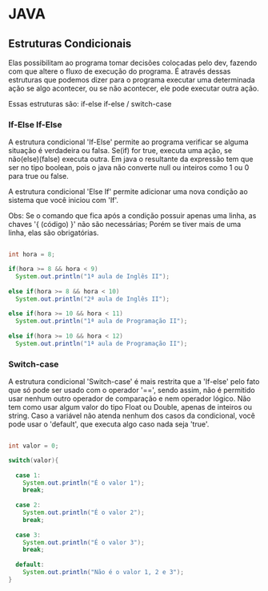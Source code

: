 # JAVA

## Estruturas Condicionais

Elas possibilitam ao programa tomar decisões colocadas pelo dev, fazendo com que altere o fluxo de execução do programa. É através dessas estruturas que podemos dizer para o programa executar uma determinada ação se algo acontecer, ou se não acontecer, ele pode executar outra ação.

Essas estruturas são: if-else if-else / switch-case

### If-Else If-Else

A estrutura condicional 'If-Else' permite ao programa verificar se alguma situação é verdadeira ou falsa. Se(if) for true, executa uma ação, se não(else)(false) executa outra. Em java o resultante da expressão tem que ser no tipo boolean, pois o java não converte null ou inteiros como 1 ou 0 para true ou false.

A estrutura condicional 'Else If' permite adicionar uma nova condição ao sistema que você iniciou com 'If'.

Obs: Se o comando que fica após a condição possuir apenas uma linha, as chaves '{ (código) }' não são necessárias; Porém se tiver mais de uma linha, elas são obrigatórias.

```java

int hora = 8;

if(hora >= 8 && hora < 9)
  System.out.println("1ª aula de Inglês II");
  
else if(hora >= 8 && hora < 10)
  System.out.println("2ª aula de Inglês II");
 
else if(hora >= 10 && hora < 11)
  System.out.println("1ª aula de Programação II");
  
else if(hora >= 10 && hora < 12)
  System.out.println("1ª aula de Programação II");

```

### Switch-case

A estrutura condicional 'Switch-case' é mais restrita que a 'If-else' pelo fato que só pode ser usado com o operador '==', sendo assim, não é permitido usar nenhum outro operador de comparação e nem operador lógico. Não tem como usar algum valor do tipo Float ou Double, apenas de inteiros ou string. Caso a variável não atenda nenhum dos casos da condicional, você pode usar o 'default', que executa algo caso nada seja 'true'.

```java

int valor = 0;

switch(valor){
  
  case 1:
    System.out.println("É o valor 1");
    break;
  
  case 2:
    System.out.println("É o valor 2");
    break;
    
  case 3:
    System.out.println("É o valor 3");
    break;
  
  default:
    System.out.println("Não é o valor 1, 2 e 3");
}

```
